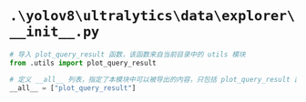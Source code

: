 # `.\yolov8\ultralytics\data\explorer\__init__.py`

```py
# 导入 plot_query_result 函数，该函数来自当前目录中的 utils 模块
from .utils import plot_query_result

# 定义 __all__ 列表，指定了本模块中可以被导出的内容，只包括 plot_query_result 函数
__all__ = ["plot_query_result"]
```